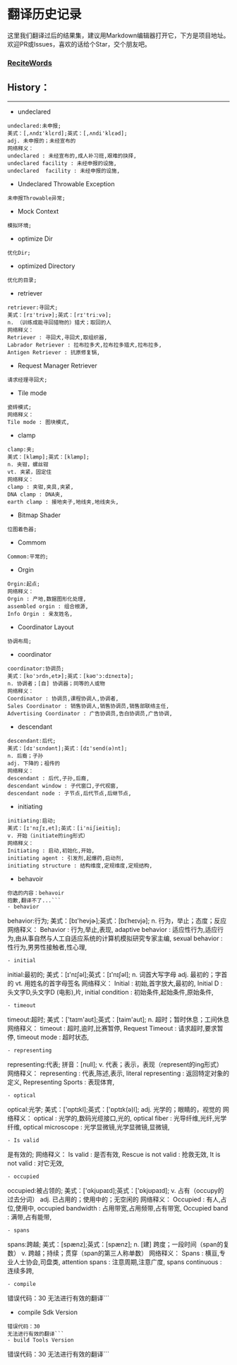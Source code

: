 # 翻译历史记录 
这里我们翻译过后的结果集，建议用Markdown编辑器打开它，下方是项目地址。欢迎PR或Issues，喜欢的话给个Star，交个朋友吧。
### [ReciteWords](https://github.com/BolexLiu/ReciteWords)

## History：

---

- undeclared
```
undeclared:未申报;
美式：[,ʌndɪ'klɛrd];英式：[,ʌndi'klɛəd];
adj. 未申报的；未经宣布的
网络释义：
undeclared : 未经宣布的,成人补习班,艰难的抉择,
undeclared facility : 未经申报的设施,
undeclared  facility : 未经申报的设施,
```
- Undeclared Throwable Exception
```
未申报Throwable异常;
```
- Mock Context
```
模拟环境;
```
- optimize Dir
```
优化Dir;
```
- optimized Directory
```
优化的目录;
```
- retriever
```
retriever:寻回犬;
美式：[rɪ'trivɚ];英式：[rɪ'triːvə];
n. （训练成能寻回猎物的）猎犬；取回的人
网络释义：
Retriever : 寻回犬,寻回犬,取组织器,
Labrador Retriever : 拉布拉多犬,拉布拉多猎犬,拉布拉多,
Antigen Retriever : 抗原修复锅,
```
- Request Manager Retriever
```
请求经理寻回犬;
```
- Tile mode
```
瓷砖模式;
网络释义：
Tile mode : 图块模式,
```
- clamp
```
clamp:夹;
美式：[klæmp];英式：[klæmp];
n. 夹钳，螺丝钳
vt. 夹紧，固定住
网络释义：
clamp : 夹钳,夹具,夹紧,
DNA clamp : DNA夹,
earth clamp : 接地夹子,地线夹,地线夹头,
```
- Bitmap Shader
```
位图着色器;
```
- Commom
```
Commom:平常的;
```
- Orgin
```
Orgin:起点;
网络释义：
Orgin : 产地,数据图形化处理,
assembled orgin : 组合根源,
Info Orgin : 亲友姓名,
```
- Coordinator Layout
```
协调布局;
```
- coordinator
```
coordinator:协调员;
美式：[ko'ɔrdn,etɚ];英式：[kəʊ'ɔ:dɪneɪtə];
n. 协调者；[自] 协调器；同等的人或物
网络释义：
Coordinator : 协调员,课程协调人,协调者,
Sales Coordinator : 销售协调人,销售协调员,销售部联络主任,
Advertising Coordinator : 广告协调员,告白协调员,广告协调,
```
- descendant
```
descendant:后代;
美式：[dɪ'sɛndənt];英式：[dɪ'send(ə)nt];
n. 后裔；子孙
adj. 下降的；祖传的
网络释义：
descendant : 后代,子孙,后裔,
descendant window : 子代窗口,子代视窗,
descendant node : 子节点,后代节点,后继节点,
```
- initiating
```
initiating:启动;
美式：[ɪ'nɪʃɪ,et];英式：[i'niʃieitiŋ];
v. 开始（initiate的ing形式）
网络释义：
Initiating : 启动,初始化,开始,
initiating agent : 引发剂,起爆药,启动剂,
initiating structure : 结构维度,定规维度,定规结构,
```
- behavoir
```
你选的内容：behavoir
抱歉,翻译不了...```
- behavior
```
behavior:行为;
美式：[bɪ'hevjɚ];英式：[bɪˈheɪvjə];
n. 行为，举止；态度；反应
网络释义：
Behavior : 行为,举止,表现,
adaptive behavior : 适应性行为,适应行为,由从事自然与人工自适应系统的计算机模拟研究专家主编,
sexual behavior : 性行为,男男性接触者,性心理,
```
- initial
```
initial:最初的;
美式：[ɪ'nɪʃəl];英式：[ɪ'nɪʃəl];
n. 词首大写字母
adj. 最初的；字首的
vt. 用姓名的首字母签名
网络释义：
Initial : 初始,首字放大,最初的,
Initial D : 头文字D,头文字D (电影),片,
initial condition : 初始条件,起始条件,原始条件,
```
- timeout
```
timeout:超时;
美式：['taɪm'aʊt];英式：[taim'aut];
n. 超时；暂时休息；工间休息
网络释义：
timeout : 超时,逾时,比赛暂停,
Request Timeout : 请求超时,要求暂停,
timeout mode : 超时状态,
```
- representing
```
representing:代表;
拼音：[null];
v. 代表；表示，表现（represent的ing形式）
网络释义：
representing : 代表,陈述,表示,
literal representing : 返回特定对象的定义,
Representing Sports : 表现体育,
```
- optical
```
optical:光学;
美式：['ɑptɪkl];英式：['ɒptɪk(ə)l];
adj. 光学的；眼睛的，视觉的
网络释义：
optical : 光学的,数码光缆接口,光的,
optical fiber : 光导纤维,光纤,光学纤维,
optical microscope : 光学显微镜,光学显微镜,显微镜,
```
- Is valid
```
是有效的;
网络释义：
Is valid : 是否有效,
Rescue is not valid : 抢救无效,
It is not valid : 对它无效,
```
- occupied
```
occupied:被占领的;
美式：['ɑkjupaɪd];英式：['ɒkjʊpaɪd];
v. 占有（occupy的过去分词）
adj. 已占用的；使用中的；无空闲的
网络释义：
Occupied : 有人,占位,使用中,
occupied bandwidth : 占用带宽,占用频带,占有带宽,
Occupied band : 满带,占有能带,
```
- spans
```
spans:跨越;
美式：[spænz];英式：[spænz];
n. [建] 跨度；一段时间（span的复数）
v. 跨越；持续；贯穿（span的第三人称单数）
网络释义：
Spans : 横亘,专业人士协会,司盘类,
attention spans : 注意周期,注意广度,
spans continuous : 连续多跨,
```
- compile
```
错误代码：30
无法进行有效的翻译```
- compile Sdk Version
```
错误代码：30
无法进行有效的翻译```
- build Tools Version
```
错误代码：30
无法进行有效的翻译```
